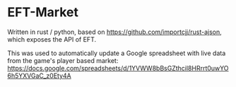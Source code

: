 # EFT-Market

Written in rust / python, based on https://github.com/importcjj/rust-ajson, which exposes the API of EFT.

This was used to automatically update a Google spreadsheet with live data from the game's player based market: https://docs.google.com/spreadsheets/d/1YVWW8bBsGZthcil8HRrrt0uwYO6h5YXVGaC_z0Ety4A
